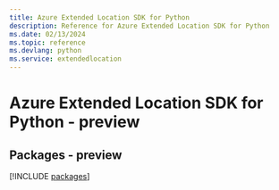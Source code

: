 ```yaml
---
title: Azure Extended Location SDK for Python
description: Reference for Azure Extended Location SDK for Python
ms.date: 02/13/2024
ms.topic: reference
ms.devlang: python
ms.service: extendedlocation
---
```

# Azure Extended Location SDK for Python - preview
## Packages - preview
[!INCLUDE [packages](extended-location-index.md)]